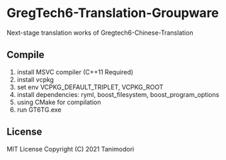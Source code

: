 # GregTech6-Translation-Groupware

Next-stage translation works of Gregtech6-Chinese-Translation

## Compile

1. install MSVC compiler (C++11 Required)
2. install vcpkg
3. set env VCPKG_DEFAULT_TRIPLET, VCPKG_ROOT
4. install dependencies: ryml, boost_filesystem, boost_program_options
5. using CMake for compilation
6. run GT6TG.exe

## License

MIT License Copyright (C) 2021 Tanimodori
